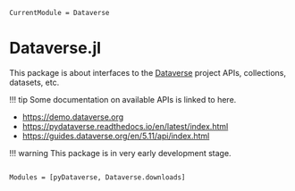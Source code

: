 ```@meta
CurrentModule = Dataverse
```

# Dataverse.jl

This package is about interfaces to the [Dataverse](https://dataverse.org) project APIs, collections, datasets, etc.

!!! tip
    Some documentation on available APIs is linked to here.

- <https://demo.dataverse.org>
- <https://pydataverse.readthedocs.io/en/latest/index.html>
- <https://guides.dataverse.org/en/5.11/api/index.html>

!!! warning
    This package is in very early development stage.

```@index
```

```@autodocs
Modules = [pyDataverse, Dataverse.downloads]
```
